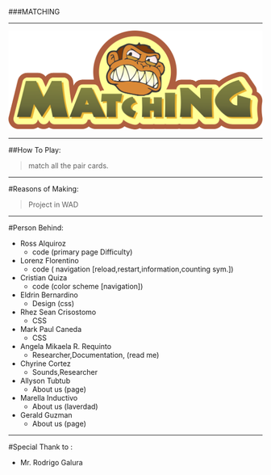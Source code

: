 ###MATCHING
___________
![logo](https://github.com/ng-matching/webapp/blob/master/images/logo.png)
___________

##How To Play:
 > match all the pair cards.
___________
#Reasons of Making:
 > Project in WAD
___________
#Person Behind:
 * Ross Alquiroz
    - code (primary page Difficulty)
 * Lorenz Florentino
    - code ( navigation [reload,restart,information,counting sym.])
 * Cristian Quiza
    - code (color scheme [navigation])
 * Eldrin Bernardino 
    - Design (css)
 * Rhez Sean Crisostomo
    - CSS
 * Mark Paul Caneda
    - CSS
 * Angela Mikaela R. Requinto
    - Researcher,Documentation, (read me)
 * Chyrine Cortez
    - Sounds,Researcher
 * Allyson Tubtub
    - About us (page)
 * Marella Inductivo
    - About us (laverdad)
 * Gerald Guzman
    - About us (page)
_____________

#Special Thank to :
 * Mr. Rodrigo Galura


